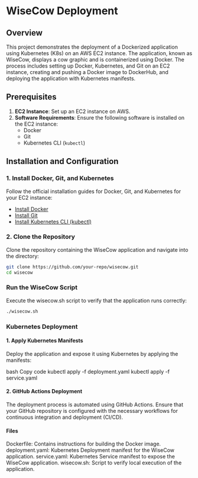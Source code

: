 # WiseCow Deployment

## Overview

This project demonstrates the deployment of a Dockerized application using Kubernetes (K8s) on an AWS EC2 instance. The application, known as WiseCow, displays a cow graphic and is containerized using Docker. The process includes setting up Docker, Kubernetes, and Git on an EC2 instance, creating and pushing a Docker image to DockerHub, and deploying the application with Kubernetes manifests.

## Prerequisites

1. **EC2 Instance**: Set up an EC2 instance on AWS.
2. **Software Requirements**: Ensure the following software is installed on the EC2 instance:
   - Docker
   - Git
   - Kubernetes CLI (`kubectl`)

## Installation and Configuration

### 1. Install Docker, Git, and Kubernetes

Follow the official installation guides for Docker, Git, and Kubernetes for your EC2 instance:

- [Install Docker](https://docs.docker.com/engine/install/)
- [Install Git](https://git-scm.com/book/en/v2/Getting-Started-Installing-Git)
- [Install Kubernetes CLI (kubectl)](https://kubernetes.io/docs/tasks/tools/install-kubectl/)

### 2. Clone the Repository

Clone the repository containing the WiseCow application and navigate into the directory:

```bash
git clone https://github.com/your-repo/wisecow.git
cd wisecow

```

### Run the WiseCow Script
Execute the wisecow.sh script to verify that the application runs correctly:
```bash
./wisecow.sh
```
### Kubernetes Deployment
#### 1. Apply Kubernetes Manifests
Deploy the application and expose it using Kubernetes by applying the manifests:

bash
Copy code
kubectl apply -f deployment.yaml
kubectl apply -f service.yaml
#### 2. GitHub Actions Deployment
The deployment process is automated using GitHub Actions. Ensure that your GitHub repository is configured with the necessary workflows for continuous integration and deployment (CI/CD).

#### Files
Dockerfile: Contains instructions for building the Docker image.
deployment.yaml: Kubernetes Deployment manifest for the WiseCow application.
service.yaml: Kubernetes Service manifest to expose the WiseCow application.
wisecow.sh: Script to verify local execution of the application.
